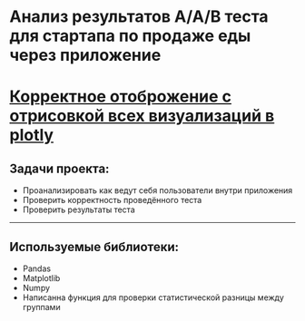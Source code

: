 # Анализ результатов A/A/B теста для стартапа по продаже еды через приложение

# [Корректное отоброжение с отрисовкой всех визуализаций в plotly](https://nbviewer.org/github/romanbinya/projecctyandex/blob/fa595e0458f3209136b7865c5c64d3b489c84bca/Сборный%20проект%202/Анализ%20AAB%20теста.ipynb)

## Задачи проекта:
* Проанализировать как ведут себя пользователи внутри приложения
* Проверить корректность проведённого теста
* Проверить результаты теста

____

## Используемые библиотеки:
* Pandas
* Matplotlib
* Numpy
* Написанна функция для проверки статистической разницы между группами
